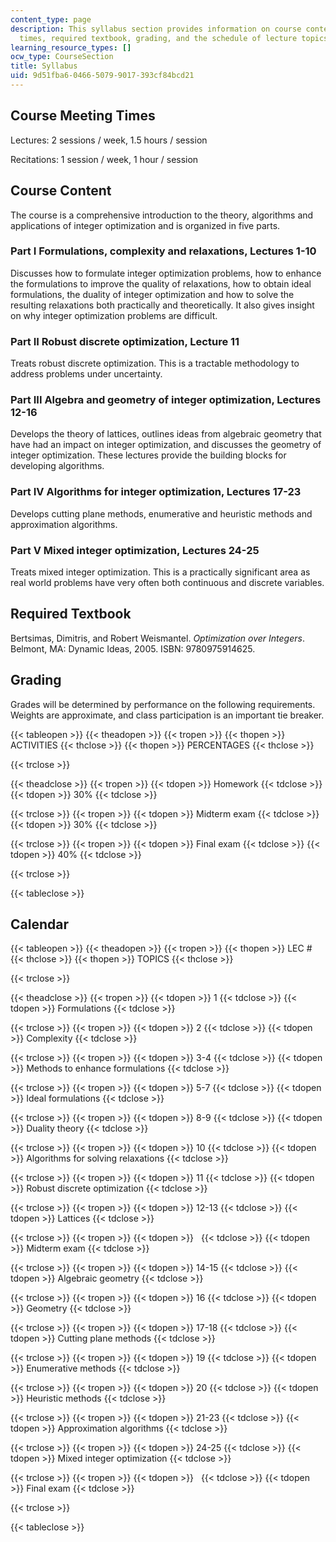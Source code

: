 ```yaml
---
content_type: page
description: This syllabus section provides information on course content, meeting
  times, required textbook, grading, and the schedule of lecture topics and exams.
learning_resource_types: []
ocw_type: CourseSection
title: Syllabus
uid: 9d51fba6-0466-5079-9017-393cf84bcd21
---
```


Course Meeting Times
--------------------

Lectures: 2 sessions / week, 1.5 hours / session

Recitations: 1 session / week, 1 hour / session

Course Content
--------------

The course is a comprehensive introduction to the theory, algorithms and applications of integer optimization and is organized in five parts.

### Part I Formulations, complexity and relaxations, Lectures 1-10

Discusses how to formulate integer optimization problems, how to enhance the formulations to improve the quality of relaxations, how to obtain ideal formulations, the duality of integer optimization and how to solve the resulting relaxations both practically and theoretically. It also gives insight on why integer optimization problems are difficult.

### Part II Robust discrete optimization, Lecture 11

Treats robust discrete optimization. This is a tractable methodology to address problems under uncertainty.

### Part III Algebra and geometry of integer optimization, Lectures 12-16

Develops the theory of lattices, outlines ideas from algebraic geometry that have had an impact on integer optimization, and discusses the geometry of integer optimization. These lectures provide the building blocks for developing algorithms.

### Part IV Algorithms for integer optimization, Lectures 17-23

Develops cutting plane methods, enumerative and heuristic methods and approximation algorithms.

### Part V Mixed integer optimization, Lectures 24-25

Treats mixed integer optimization. This is a practically significant area as real world problems have very often both continuous and discrete variables.

Required Textbook
-----------------

Bertsimas, Dimitris, and Robert Weismantel. _Optimization over Integers_. Belmont, MA: Dynamic Ideas, 2005. ISBN: 9780975914625.

Grading
-------

Grades will be determined by performance on the following requirements. Weights are approximate, and class participation is an important tie breaker.

{{< tableopen >}}
{{< theadopen >}}
{{< tropen >}}
{{< thopen >}}
ACTIVITIES
{{< thclose >}}
{{< thopen >}}
PERCENTAGES
{{< thclose >}}

{{< trclose >}}

{{< theadclose >}}
{{< tropen >}}
{{< tdopen >}}
Homework
{{< tdclose >}}
{{< tdopen >}}
30%
{{< tdclose >}}

{{< trclose >}}
{{< tropen >}}
{{< tdopen >}}
Midterm exam
{{< tdclose >}}
{{< tdopen >}}
30%
{{< tdclose >}}

{{< trclose >}}
{{< tropen >}}
{{< tdopen >}}
Final exam
{{< tdclose >}}
{{< tdopen >}}
40%
{{< tdclose >}}

{{< trclose >}}

{{< tableclose >}}

Calendar
--------

{{< tableopen >}}
{{< theadopen >}}
{{< tropen >}}
{{< thopen >}}
LEC #
{{< thclose >}}
{{< thopen >}}
TOPICS
{{< thclose >}}

{{< trclose >}}

{{< theadclose >}}
{{< tropen >}}
{{< tdopen >}}
1
{{< tdclose >}}
{{< tdopen >}}
Formulations
{{< tdclose >}}

{{< trclose >}}
{{< tropen >}}
{{< tdopen >}}
2
{{< tdclose >}}
{{< tdopen >}}
Complexity
{{< tdclose >}}

{{< trclose >}}
{{< tropen >}}
{{< tdopen >}}
3-4
{{< tdclose >}}
{{< tdopen >}}
Methods to enhance formulations
{{< tdclose >}}

{{< trclose >}}
{{< tropen >}}
{{< tdopen >}}
5-7
{{< tdclose >}}
{{< tdopen >}}
Ideal formulations
{{< tdclose >}}

{{< trclose >}}
{{< tropen >}}
{{< tdopen >}}
8-9
{{< tdclose >}}
{{< tdopen >}}
Duality theory
{{< tdclose >}}

{{< trclose >}}
{{< tropen >}}
{{< tdopen >}}
10
{{< tdclose >}}
{{< tdopen >}}
Algorithms for solving relaxations
{{< tdclose >}}

{{< trclose >}}
{{< tropen >}}
{{< tdopen >}}
11
{{< tdclose >}}
{{< tdopen >}}
Robust discrete optimization
{{< tdclose >}}

{{< trclose >}}
{{< tropen >}}
{{< tdopen >}}
12-13
{{< tdclose >}}
{{< tdopen >}}
Lattices
{{< tdclose >}}

{{< trclose >}}
{{< tropen >}}
{{< tdopen >}}
 
{{< tdclose >}}
{{< tdopen >}}
Midterm exam
{{< tdclose >}}

{{< trclose >}}
{{< tropen >}}
{{< tdopen >}}
14-15
{{< tdclose >}}
{{< tdopen >}}
Algebraic geometry
{{< tdclose >}}

{{< trclose >}}
{{< tropen >}}
{{< tdopen >}}
16
{{< tdclose >}}
{{< tdopen >}}
Geometry
{{< tdclose >}}

{{< trclose >}}
{{< tropen >}}
{{< tdopen >}}
17-18
{{< tdclose >}}
{{< tdopen >}}
Cutting plane methods
{{< tdclose >}}

{{< trclose >}}
{{< tropen >}}
{{< tdopen >}}
19
{{< tdclose >}}
{{< tdopen >}}
Enumerative methods
{{< tdclose >}}

{{< trclose >}}
{{< tropen >}}
{{< tdopen >}}
20
{{< tdclose >}}
{{< tdopen >}}
Heuristic methods
{{< tdclose >}}

{{< trclose >}}
{{< tropen >}}
{{< tdopen >}}
21-23
{{< tdclose >}}
{{< tdopen >}}
Approximation algorithms
{{< tdclose >}}

{{< trclose >}}
{{< tropen >}}
{{< tdopen >}}
24-25
{{< tdclose >}}
{{< tdopen >}}
Mixed integer optimization
{{< tdclose >}}

{{< trclose >}}
{{< tropen >}}
{{< tdopen >}}
 
{{< tdclose >}}
{{< tdopen >}}
Final exam
{{< tdclose >}}

{{< trclose >}}

{{< tableclose >}}